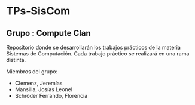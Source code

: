 # TPs-SisCom
## Grupo : Compute Clan
Repositorio donde se desarrollarán los trabajos prácticos de la materia Sistemas de Computación.
Cada trabajo práctico se realizará en una rama distinta.


Miembros del grupo:
- Clemenz, Jeremías
- Mansilla, Josías Leonel
- Schröder Ferrando, Florencia
